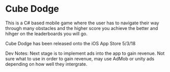 # Cube Dodge
This is a C# based mobile game where the user has to navigate their way through
many obstacles and the higher score you achieve the better and hihger on the
leaderboards you will go.


Cube Dodge has been released onto the iOS App Store 5/3/18



Dev Notes: Next stage is to implement ads into the app to gain revenue. Not sure what to use in order to gain revenue, may use AdMob or unity ads depending on how well they intergrate.
